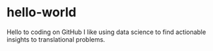 # hello-world
Hello to coding on GitHub
I like using data science to find actionable insights to translational problems.
